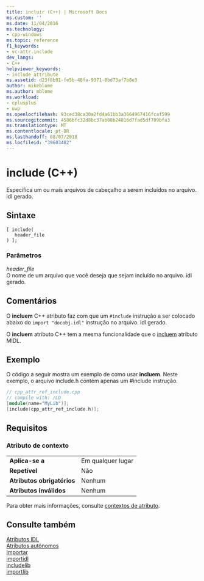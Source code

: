 ```yaml
---
title: incluir (C++) | Microsoft Docs
ms.custom: ''
ms.date: 11/04/2016
ms.technology:
- cpp-windows
ms.topic: reference
f1_keywords:
- vc-attr.include
dev_langs:
- C++
helpviewer_keywords:
- include attribute
ms.assetid: d23f8b91-fe5b-48fa-9371-8bd73af7b8e3
author: mikeblome
ms.author: mblome
ms.workload:
- cplusplus
- uwp
ms.openlocfilehash: 93ced38ca30a2fd4a61bb3a3664967416fcaf599
ms.sourcegitcommit: 4586bfc32d8bc37ab08b24816d7fad5df709bfa3
ms.translationtype: MT
ms.contentlocale: pt-BR
ms.lasthandoff: 08/07/2018
ms.locfileid: "39603482"
---
```

# <a name="include-c"></a>include (C++)
Especifica um ou mais arquivos de cabeçalho a serem incluídos no arquivo. idl gerado.  
  
## <a name="syntax"></a>Sintaxe  
  
```  
[ include(  
   header_file  
) ];  
```  
  
### <a name="parameters"></a>Parâmetros  
 *header_file*  
 O nome de um arquivo que você deseja que sejam incluído no arquivo. idl gerado.  
  
## <a name="remarks"></a>Comentários  
 O **incluem** C++ atributo faz com que um `#include` instrução a ser colocado abaixo do `import "docobj.idl"` instrução no arquivo. idl gerado.  
  
 O **incluem** atributo C++ tem a mesma funcionalidade que o [incluem](http://msdn.microsoft.com/library/windows/desktop/aa367052) atributo MIDL.  
  
## <a name="example"></a>Exemplo  
 O código a seguir mostra um exemplo de como usar **incluem**. Neste exemplo, o arquivo include.h contém apenas um #include instrução.  
  
```cpp  
// cpp_attr_ref_include.cpp  
// compile with: /LD  
[module(name="MyLib")];  
[include(cpp_attr_ref_include.h)];  
```  
  
## <a name="requirements"></a>Requisitos  
  
### <a name="attribute-context"></a>Atributo de contexto  
  
|||  
|-|-|  
|**Aplica-se a**|Em qualquer lugar|  
|**Repetível**|Não|  
|**Atributos obrigatórios**|Nenhum|  
|**Atributos inválidos**|Nenhum|  
  
 Para obter mais informações, consulte [contextos de atributo](../windows/attribute-contexts.md).  
  
## <a name="see-also"></a>Consulte também  
 [Atributos IDL](../windows/idl-attributes.md)   
 [Atributos autônomos](../windows/stand-alone-attributes.md)   
 [Importar](../windows/import.md)   
 [importidl](../windows/importidl.md)   
 [includelib](../windows/includelib-cpp.md)   
 [importlib](../windows/importlib.md)   